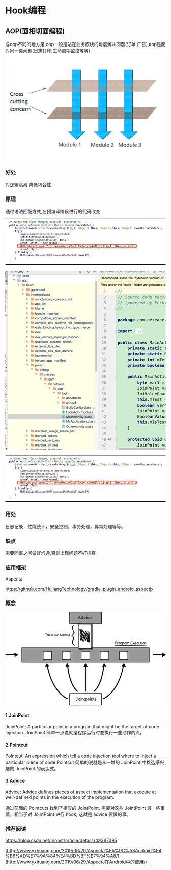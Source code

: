 # Hook编程

## AOP(面相切面编程)

与oop不同的地方是,oop一般是站在业务模块的角度解决问题(订单,广告),aop是面对同一类问题(日志打印,生命周期监控等等)![eTsf1v1JiPvpGxuw](./img/eTsf1v1JiPvpGxuw.jpg)

### 好处

对逻辑隔离,降低耦合性

### 原理

通过语法匹配方式,在预编译阶段进行的代码改变

![WX20200508-205338](./img/WX20200508-205338.png)

![WX20200508-205338](./img/WX20200509-175454@2x.png)



![WX20200508-205338](./img/WX20200508-205338.png)

### 用处

日志记录，性能统计，安全控制，事务处理，异常处理等等。

### 缺点

需要同事之间做好沟通,否则出现问题不好排查



### 应用框架

AspectJ

https://github.com/HujiangTechnology/gradle_plugin_android_aspectjx



### 概念

![aspect_oriented_programming_01](./img/aspect_oriented_programming_01.png)

#### 1.JoinPoint

JoinPoint: A particular point in a program that might be the target of code injection.
JoinPoint 简单一点说就是程序运行时要执行一些动作的点。

#### 2.Pointcut

Pointcut: An expression which tell a code injection tool where to inject a particular piece of code
Pointcut 简单的说就是从一堆的 JoinPoint 中挑选感兴趣的 JoinPoint 的表达式。

#### 3.Advice

Advice: Advice defines pieces of aspect implementation that execute at well-defined points in the execution of the program.

通过前面的 Pointcuts 找到了相应的 JointPoint, 需要对这些 JointPoint 最一些事情，相当于对 JointPoint 进行 hook, 这就是 advice 要做的事。



### 推荐阅读

https://blog.csdn.net/innost/article/details/49387395

[http://www.yxhuang.com/2019/06/29/AspectJ%E5%9C%A8Android%E4%B8%AD%E7%9A%84%E4%BD%BF%E7%94%A8/](http://www.yxhuang.com/2019/06/29/AspectJ在Android中的使用/)